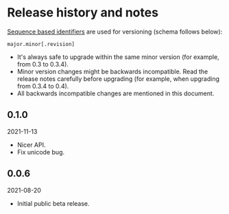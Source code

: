 # Release history and notes
[Sequence based identifiers](http://en.wikipedia.org/wiki/Software_versioning#Sequence-based_identifiers)
are used for versioning (schema follows below):

```
major.minor[.revision]
```

- It's always safe to upgrade within the same minor version (for example, from
  0.3 to 0.3.4).
- Minor version changes might be backwards incompatible. Read the
  release notes carefully before upgrading (for example, when upgrading from
  0.3.4 to 0.4).
- All backwards incompatible changes are mentioned in this document.

## 0.1.0

2021-11-13

- Nicer API.
- Fix unicode bug.

## 0.0.6

2021-08-20

- Initial public beta release.
